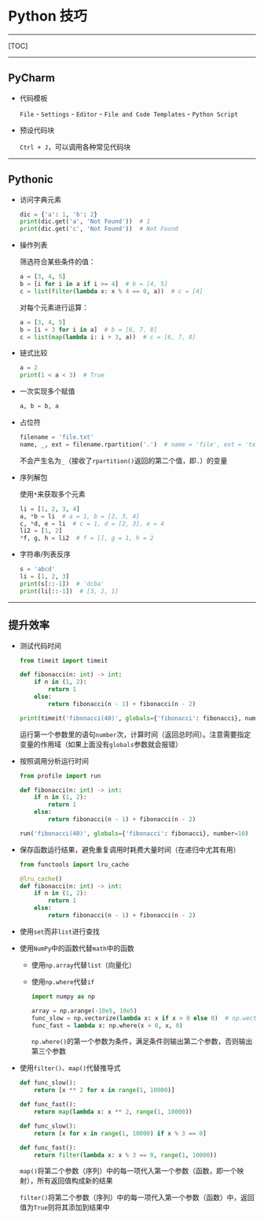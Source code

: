 # Python 技巧

***

[TOC]

***

## PyCharm

* 代码模板

	`File` - `Settings` - `Editor` - `File and Code Templates` - `Python Script`

* 预设代码块

	`Ctrl + J`，可以调用各种常见代码块

***

## Pythonic

* 访问字典元素

	```python
	dic = {'a': 1, 'b': 2}
	print(dic.get('a', 'Not Found'))  # 1
	print(dic.get('c', 'Not Found'))  # Not Found
	```

* 操作列表

	筛选符合某些条件的值：

	```python
	a = [3, 4, 5]
	b = [i for i in a if i >= 4]  # b = [4, 5]
	c = list(filter(lambda x: x % 4 == 0, a))  # c = [4]
	```

	对每个元素进行运算：

	```python
	a = [3, 4, 5]
	b = [i + 3 for i in a]  # b = [6, 7, 8]
	c = list(map(lambda i: i + 3, a))  # c = [6, 7, 8]
	```

* 链式比较

	```python
	a = 2
	print(1 < a < 3)  # True
	```

* 一次实现多个赋值

	```python
	a, b = b, a
	```

* 占位符

	```python
	filename = 'file.txt'
	name, _, ext = filename.rpartition('.')  # name = 'file', ext = 'txt'
	```

	不会产生名为`_`（接收了`rpartition()`返回的第二个值，即`.`）的变量

* 序列解包

	使用`*`来获取多个元素

	```python
	li = [1, 2, 3, 4]
	a, *b = li  # a = 1, b = [2, 3, 4]
	c, *d, e = li  # c = 1, d = [2, 3], e = 4
	li2 = [1, 2]
	*f, g, h = li2  # f = [], g = 1, h = 2
	```

* 字符串/列表反序

	```python
	s = 'abcd'
	li = [1, 2, 3]
	print(s[::-1])  # 'dcba'
	print(li[::-1])  # [3, 2, 1]
	```

***

## 提升效率

* 测试代码时间

	```python
	from timeit import timeit
	
	def fibonacci(n: int) -> int:
	    if n in (1, 2):
	        return 1
	    else:
	        return fibonacci(n - 1) + fibonacci(n - 2)
	
	print(timeit('fibonacci(40)', globals={'fibonacci': fibonacci}, number=10))
	```

	运行第一个参数里的语句`number`次，计算时间（返回总时间）。注意需要指定变量的作用域（如果上面没有`globals`参数就会报错）

* 按照调用分析运行时间

	```python
	from profile import run
	
	def fibonacci(n: int) -> int:
	    if n in (1, 2):
	        return 1
	    else:
	        return fibonacci(n - 1) + fibonacci(n - 2)
	
	run('fibonacci(40)', globals={'fibonacci': fibonacci}, number=10)
	```

* 保存函数运行结果，避免重复调用时耗费大量时间（在递归中尤其有用）

	```python
	from functools import lru_cache
	
	@lru_cache()
	def fibonacci(n: int) -> int:
	    if n in (1, 2):
	        return 1
	    else:
	        return fibonacci(n - 1) + fibonacci(n - 2)
	```

* 使用`set`而非`list`进行查找

* 使用`NumPy`中的函数代替`math`中的函数

	* 使用`np.array`代替`list`（向量化）

	* 使用`np.where`代替`if`

		```python
		import numpy as np
		
		array = np.arange(-10e5, 10e5)
		func_slow = np.vectorize(lambda x: x if x > 0 else 0)  # np.wectorize()用于将普通函数转化为支持向量化的函数
		func_fast = lambda x: np.where(x > 0, x, 0)
		```

		`np.where()`的第一个参数为条件，满足条件则输出第二个参数，否则输出第三个参数

* 使用`filter()`、`map()`代替推导式

	```python
	def func_slow():
	    return [x ** 2 for x in range(1, 10000)]
	
	def func_fast():
	    return map(lambda x: x ** 2, range(1, 10000))
	```

	```python
	def func_slow():
	    return [x for x in range(1, 10000) if x % 3 == 0]
	
	def func_fast():
	    return filter(lambda x: x % 3 == 0, range(1, 10000))
	```

	`map()`将第二个参数（序列）中的每一项代入第一个参数（函数，即一个映射），所有返回值构成新的结果

	`filter()`将第二个参数（序列）中的每一项代入第一个参数（函数）中，返回值为`True`则将其添加到结果中
